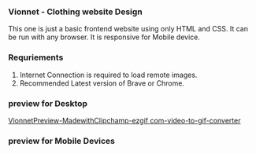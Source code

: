 ### Vionnet - Clothing website Design 

This one is just a basic frontend website using only HTML and CSS.
It can be run with any browser. 
It is responsive for Mobile device.

### Requriements
1. Internet Connection is required to load remote images.
2. Recommended Latest version of Brave or Chrome.


### preview for Desktop

[VionnetPreview-MadewithClipchamp-ezgif com-video-to-gif-converter](https://github.com/user-attachments/assets/613a816a-6122-4e44-91aa-641a282eb467)


### preview for Mobile Devices


